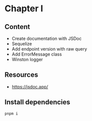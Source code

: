 # Chapter I

## Content
- Create documentation with JSDoc
- Sequelize
- Add endpoint version with raw query
- Add ErrorMessage class
- Winston logger

## Resources
- https://jsdoc.app/

## Install dependencies
```
pnpm i
```

